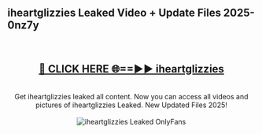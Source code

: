 <h2>iheartglizzies Leaked Video + Update Files 2025- 0nz7y</h2>
<br>
<div align="center">
<h2><a href="https://libra.edu.pl?iheartglizzies" rel="nofollow">🔴 CLICK HERE 🌐==►► iheartglizzies</a></h2>
<br>
Get iheartglizzies leaked all content. Now you can access all videos and pictures of iheartglizzies Leaked. New Updated Files 2025!
<br>
<br>
<a href="https://libra.edu.pl?iheartglizzies" rel="nofollow" data-target="animated-image.originalLink"><img src="https://i.ibb.co.com/WyWwxjT/player-gif2.gif" alt="iheartglizzies Leaked OnlyFans" style="max-width: 100%; display: inline-block;" data-target="animated-image.originalImage"></a>
</div>
<br>